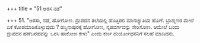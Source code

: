 +++
title = "51 ಅರಸ ನಡೆ"

+++
51. "ಅರಸಾ, ನಡೆ, ಹೋಗೋಣ. ದ್ರುಪದನ ತಲೆಯಲ್ಲಿ ಹೊತ್ತಿರಲಿ ಮಾನಚ್ಯುತಿಯ ಹೊಣೆ. ಬ್ರಾಹ್ಮಣರ ಮೇಲೆ ಏಕೆ ಕೋಪಮಾಡಿಕೊಳ್ಳುವುದು ? ಹಸ್ತಿನಾಪುರಕ್ಕೆ ಹೋಗೋಣ, ನೃಪವರ್ಗವನ್ನು ಸೇರಿಸೋಣ. ಆಮೇಲೆ ಬಂದು ದ್ರುಪದನ ಹಣೆಬರಹವನ್ನು ಒರಸಿ ಹಾಕೋಣ ಕೇಳು" ಎಂದು ಕರ್ಣ ದುರ್ಯೋಧನನಿಗೆ ಸಲಹೆ ಮಾಡಿದನು.